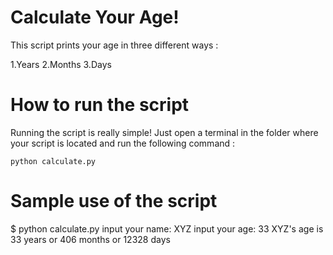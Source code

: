 # Calculate Your Age!

This script prints your age in three different ways :

1.Years
2.Months
3.Days

# How to run the script

Running the script is really simple! Just open a terminal in the folder where your script is located and run the following command :

`python calculate.py`


# Sample use of the script

$ python calculate.py 
input your name: XYZ
input your age: 33 
XYZ's age is 33 years or 406 months or 12328 days
